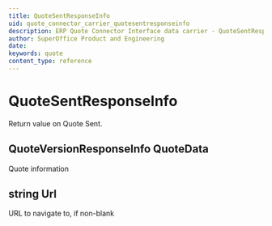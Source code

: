 ```yaml
---
title: QuoteSentResponseInfo
uid: quote_connector_carrier_quotesentresponseinfo
description: ERP Quote Connector Interface data carrier - QuoteSentResponseInfo
author: SuperOffice Product and Engineering
date:
keywords: quote
content_type: reference
---
```


# QuoteSentResponseInfo

Return value on Quote Sent.

## QuoteVersionResponseInfo QuoteData

Quote information

## string Url

URL to navigate to, if non-blank
